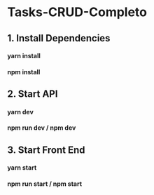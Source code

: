 # Tasks-CRUD-Completo

## 1. Install Dependencies
  
  #### yarn install

  #### npm install

## 2. Start API

   #### yarn dev

   #### npm run dev / npm dev

## 3. Start Front End

  #### yarn start

  #### npm run start / npm start
